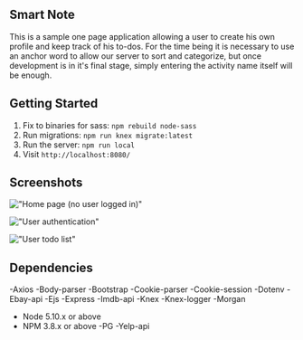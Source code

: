 ## Smart Note

This is a sample one page application allowing a user to create his own profile and keep track of his to-dos. For the time being it is necessary to use an anchor word to allow our server to sort and categorize, but once development is in it's final stage, simply entering the activity name itself will be enough.

## Getting Started
1. Fix to binaries for sass: `npm rebuild node-sass`
2. Run migrations: `npm run knex migrate:latest`
3. Run the server: `npm run local`
8. Visit `http://localhost:8080/`

## Screenshots 

!["Home page (no user logged in)"](https://github.com/devnorris/Smart-Notes/blob/pull_request/public/Images/Homepage.png)

!["User authentication"](https://github.com/devnorris/Smart-Notes/blob/pull_request/public/Images/Authentication.png)

!["User todo list"](https://github.com/devnorris/Smart-Notes/blob/pull_request/public/Images/UserHistory.png)

## Dependencies
-Axios
-Body-parser
-Bootstrap
-Cookie-parser
-Cookie-session
-Dotenv
-Ebay-api
-Ejs
-Express
-Imdb-api
-Knex
-Knex-logger
-Morgan
- Node 5.10.x or above
- NPM 3.8.x or above
-PG
-Yelp-api


